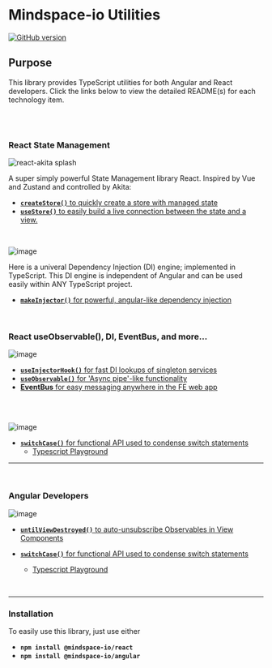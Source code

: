 # Mindspace-io Utilities

[![GitHub version](https://badge.fury.io/gh/ThomasBurleson%2Fmindspace-utils.svg)](https://badge.fury.io/gh/ThomasBurleson%2Fmindspace-utils)

## Purpose

This library provides TypeScript utilities for both Angular and React developers. Click the links below to view the detailed README(s) for each technology item.

<br>

<br>

### React State Management

![react-akita splash](https://user-images.githubusercontent.com/210413/112369582-54cd4600-8caa-11eb-9c7d-54ccfb7e0277.png)

A super simply powerful State Management library React. Inspired by Vue and Zustand and controlled by Akita:

- [**`createStore()`** to quickly create a store with managed state](https://github.com/ThomasBurleson/mindspace-utils/tree/master/libs/utils/react-akita)
- [**`useStore()`** to easily build a live connection between the state and a view.](https://github.com/ThomasBurleson/mindspace-utils/blob/master/libs/utils/react-akita/src/lib/hooks/useStore.ts#L250-L263)

<br>

![image](https://user-images.githubusercontent.com/210413/68954909-8cf57800-078a-11ea-90db-df58987a9790.png)

Here is a univeral Dependency Injection (DI) engine; implemented in TypeScript. This DI engine is independent of Angular and can be used easily within ANY TypeScript project.

- [**`makeInjector()`** for powerful, angular-like dependency injection](https://github.com/ThomasBurleson/mindspace-utils/blob/master/libs/utils/react/src/lib/di/README.md)

<br>

### React useObservable(), DI, EventBus, and more...

![image](https://user-images.githubusercontent.com/210413/68954901-8961f100-078a-11ea-8141-eac38ab21dab.png)

- [**`useInjectorHook()`** for fast DI lookups of singleton services](https://github.com/ThomasBurleson/mindspace-utils/blob/master/libs/utils/react/src/lib/hooks/README.md)
- [**`useObservable()`** for 'Async pipe'-like functionality](https://github.com/ThomasBurleson/mindspace-utils/blob/master/libs/utils/react/src/lib/hooks/README.md)
- [**EventBus** for easy messaging anywhere in the FE web app](https://github.com/ThomasBurleson/mindspace-utils/blob/master/libs/utils/react/src/lib/utils/eventbus.ts)

<br/>

<br/>

![image](https://user-images.githubusercontent.com/210413/68954909-8cf57800-078a-11ea-90db-df58987a9790.png)

- [**`switchCase()`** for functional API used to condense switch statements](https://github.com/ThomasBurleson/mindspace-utils/blob/master/libs/utils/react/src/lib/utils/README.md)
  - [Typescript Playground](http://bit.ly/2NPQob6)

---

<br>

### Angular Developers

![image](https://user-images.githubusercontent.com/210413/68954891-8404a680-078a-11ea-826c-879faae54eed.png)

- [**`untilViewDestroyed()`** to auto-unsubscribe Observables in View Components](https://github.com/ThomasBurleson/mindspace-utils/blob/master/libs/utils/angular/src/lib/rxjs/README.md)

- [**`switchCase()`** for functional API used to condense switch statements](https://github.com/ThomasBurleson/mindspace-utils/blob/master/libs/utils/angular/src/lib/utils/README.md)
  - [Typescript Playground](http://bit.ly/2NPQob6)

<br>

---

### Installation

To easily use this library, just use either

- **`npm install @mindspace-io/react`**
- **`npm install @mindspace-io/angular`**
